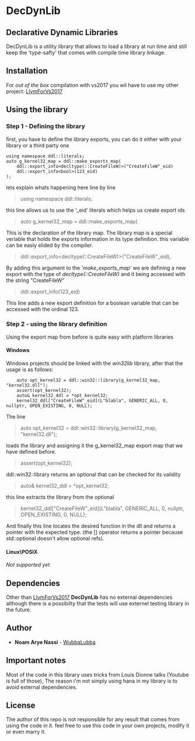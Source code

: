 # DecDynLib

## Declarative Dynamic Libraries 

DecDynLib is a utility library that allows to load a library at run time and still keep the 'type-safty' that comes with compile time library linkage.

## Installation
For *out of the box* compilation with vs2017 you wil have to use my other project:
[LlvmForVs2017](https://github.com/WubbaLubba/LlvmForVS2017)

## Using the library

### Step 1 - Defining the library

first, you have to define the library exports, you can do it either with your library or a third party one
```
using namespace ddl::literals;
auto g_kernel32_map = ddl::make_exports_map(
	ddl::export_info<decltype(::CreateFileW)>("CreateFileW"_eid)
    ddl::export_info<bool>(123_eid)
);
```

lets  explain whats happening here line by line

> using namespace ddl::literals;

this line allows us to use the '_eid' literals which helps us create export ids

> auto g_kernel32_map = ddl::make_exports_map(

This is the declaration of the library map.
The library map is a special veriable that holds the exports information in its type definition.
this variable can be easly elided by the compiler.

> ddl::export_info<decltype(::CreateFileW)>("CreateFileW"_eid),

By adding this argument to the *'make_exports_map'* we are defining a new export
with the type of *decltype(::CreateFileW)* and it being accessed with the string "CreateFileW"

> ddl::export_info<bool>(123_eid)

This line adds a new export definition for a boolean variable that can be accessed with the ordinal 123.

### Step 2 - using the library definition
Using the export map from before is quite easy with platform libraries
#### Windows
Windows projects should be linked with the *win32lib* library, 
after that the usage is as follows:
```
	auto opt_kernel32 = ddl::win32::library(g_kernel32_map, "kernel32.dll");
	assert(opt_kernel32);
	auto& kernel32_ddl = *opt_kernel32;
	kernel32_ddl["CreateFileW"_eid](L"blabla", GENERIC_ALL, 0, nullptr, OPEN_EXISTING, 0, NULL);
```
The line
> auto opt_kernel32 = ddl::win32::library(g_kernel32_map, "kernel32.dll");

loads the library and assigning it the g_kernel32_map export map that we have defined before.

> assert(opt_kernel32);

ddl::win32::library returns an optional that can be checked for its validity

> auto& kernel32_ddl = *opt_kernel32;

this line extracts the library from the optional

> kernel32_ddl["CreateFileW"_eid](L"blabla", GENERIC_ALL, 0, nullptr, OPEN_EXISTING, 0, NULL);

And finally this line locates the desired function in the dll and returns a pointer with the expected type.
(the [] operator returns a pointer because std::optional doesn't allow optional refs).

#### Linux\POSIX
*Not supported yet*

## Dependencies
Other than [LlvmForVs2017](https://github.com/WubbaLubba/LlvmForVS2017) **DecDynLib** has no external dependencies although there is a possibilty that the tests will use externel testing library in the future.

## Author
- **Noam Arye Nassi** - [WubbaLubba](https://github.com/WubbaLubba)

## Important notes
Most of the code in this library uses tricks from Louis Dionne talks (Youtube is full of those),
The reason i'm not simply using hana in my library is to avoid external dependencies.

## License
The author of this repo is not responsible for any result that comes from using the code in it.
feel free to use this code in your own projects, modify it or even marry it.